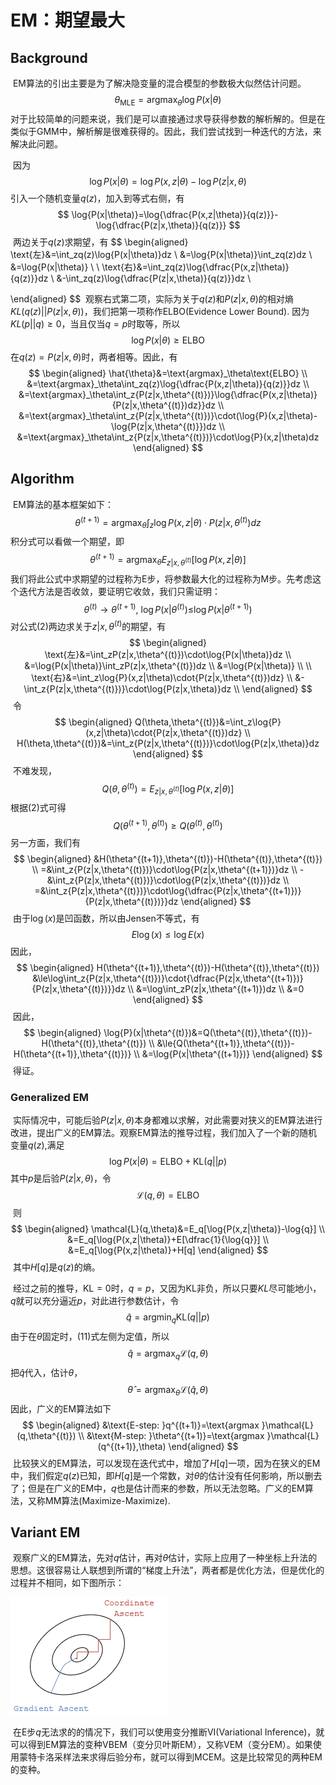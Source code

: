 # EM：期望最大

## Background

​	EM算法的引出主要是为了解决隐变量的混合模型的参数极大似然估计问题。
$$
	\theta_{\text{MLE}}=\text{argmax}_\theta\log{P(x|\theta)}
$$
​	对于比较简单的问题来说，我们是可以直接通过求导获得参数的解析解的。但是在类似于GMM中，解析解是很难获得的。因此，我们尝试找到一种迭代的方法，来解决此问题。

​	因为
$$
\log{P(x|\theta)}=\log{P(x,z|\theta)}-\log{P(z|x,\theta)}
$$
​	引入一个随机变量$q(z)$，加入到等式右侧，有
$$
\log{P(x|\theta)}=\log{\dfrac{P(x,z|\theta)}{q(z)}}-\log{\dfrac{P(z|x,\theta)}{q(z)}}
$$
​	两边关于$q(z)$求期望，有
$$
\begin{aligned}
	\text{左}&=\int_zq(z)\log{P(x|\theta)}dz \\
	&=\log{P(x|\theta)}\int_zq(z)dz \\
	&=\log{P(x|\theta)} \\
	 \\
	\text{右}&=\int_zq(z)\log{\dfrac{P(x,z|\theta)}{q(z)}}dz \\
	&-\int_zq(z)\log{\dfrac{P(z|x,\theta)}{q(z)}}dz \\
	
\end{aligned}
$$
​	观察右式第二项，实际为关于$q(z)$和$P(z|x,\theta)$的相对熵$KL(q(z)||P(z|x,\theta))$，我们把第一项称作$\text{ELBO}$(Evidence Lower Bound). 因为$KL(p||q)\ge0$，当且仅当$q=p$时取等，所以
$$
\log{P(x|\theta)}\ge\text{ELBO}
$$
​	在$q(z)=P(z|x,\theta)$时，两者相等。因此，有
$$
\begin{aligned}
	\hat{\theta}&=\text{argmax}_\theta\text{ELBO} \\
	&=\text{argmax}_\theta\int_zq(z)\log{\dfrac{P(x,z|\theta)}{q(z)}}dz \\
	&=\text{argmax}_\theta\int_z{P(z|x,\theta^{(t)})}\log{\dfrac{P(x,z|\theta)}{P(z|x,\theta^{(t)})dz}}dz \\
	&=\text{argmax}_\theta\int_z{P(z|x,\theta^{(t)})}\cdot(\log{P}(x,z|\theta)-\log{P(z|x,\theta^{(t)}})dz \\
	&=\text{argmax}_\theta\int_z{P(z|x,\theta^{(t)})}\cdot\log{P}(x,z|\theta)dz
\end{aligned}
$$


## Algorithm

​	EM算法的基本框架如下：
$$
\theta^{(t+1)}=\text{argmax}_\theta\int_z\log{P}(x,z|\theta)\cdot{P(z|x,\theta^{(t)})dz}
$$
​	积分式可以看做一个期望，即
$$
\theta^{(t+1)}=\text{argmax}_\theta{E_{z|x,\theta^{(t)}}}[\log{P}(x,z|\theta)]
$$
​	我们将此公式中求期望的过程称为E步，将参数最大化的过程称为M步。先考虑这个迭代方法是否收敛，要证明它收敛，我们只需证明：
$$
	\theta^{(t)}\rightarrow\theta^{(t+1)}\text{, }\log{P(x|\theta^{(t)})\leq}\log{P(x|\theta^{(t+1)})}
$$
​	对公式$(2)$两边求关于$z|x,\theta^{(t)}$的期望，有
$$
\begin{aligned}
	\text{左}&=\int_zP(z|x,\theta^{(t)})\cdot\log{P(x|\theta)}dz \\
	&=\log{P(x|\theta)}\int_zP(z|x,\theta^{(t)})dz \\
	&=\log{P(x|\theta)} \\
	 \\
	\text{右}&=\int_z\log{P}(x,z|\theta)\cdot{P(z|x,\theta^{(t)})dz} \\
	&-\int_z{P(z|x,\theta^{(t)})}\cdot\log{P(z|x,\theta)}dz \\
\end{aligned}
$$
​	令
$$
\begin{aligned}
	Q(\theta,\theta^{(t)})&=\int_z\log{P}(x,z|\theta)\cdot{P(z|x,\theta^{(t)})dz} \\
	H(\theta,\theta^{(t)})&=\int_z{P(z|x,\theta^{(t)})}\cdot\log{P(z|x,\theta)}dz
\end{aligned}
$$
​	不难发现，
$$
Q(\theta,\theta^{(t)})=E_{z|x,\theta^{(t)}}[\log{P}(x,z|\theta)]
$$
​	根据$(2)$式可得
$$
Q(\theta^{(t+1)},\theta^{(t)})\ge{Q(\theta^{(t)},\theta^{(t)})}
$$
​	另一方面，我们有
$$
\begin{aligned}
	&H(\theta^{(t+1)},\theta^{(t)})-H(\theta^{(t)},\theta^{(t)}) \\
	=&\int_z{P(z|x,\theta^{(t)})}\cdot\log{P(z|x,\theta^{(t+1)})}dz \\
	-&\int_z{P(z|x,\theta^{(t)})}\cdot\log{P(z|x,\theta^{(t)})}dz \\
	=&\int_z{P(z|x,\theta^{(t)})}\cdot\log{\dfrac{P(z|x,\theta^{(t+1)})}{P(z|x,\theta^{(t)})}}dz
\end{aligned}
$$
​	由于$\log(x)$是凹函数，所以由Jensen不等式，有
$$
E\log(x)\le\log{E}(x)
$$
​	因此，
$$
\begin{aligned}
	H(\theta^{(t+1)},\theta^{(t)})-H(\theta^{(t)},\theta^{(t)})
	&\le\log\int_z{P(z|x,\theta^{(t)})}\cdot{\dfrac{P(z|x,\theta^{(t+1)})}{P(z|x,\theta^{(t)})}}dz \\
	&=\log\int_zP(z|x,\theta^{(t+1)})dz \\
	&=0
\end{aligned}
$$
​	因此，
$$
\begin{aligned}
	\log{P}(x|\theta^{(t)})&=Q(\theta^{(t)},\theta^{(t)})-H(\theta^{(t)},\theta^{(t)}) \\
	&\le{Q(\theta^{(t+1)},\theta^{(t)})-H(\theta^{(t+1)},\theta^{(t)})} \\
	&=\log{P(x|\theta^{(t+1)})}
\end{aligned}
$$
​	得证。

### Generalized EM

​	实际情况中，可能后验$P(z|x,\theta)$本身都难以求解，对此需要对狭义的EM算法进行改进，提出广义的EM算法。观察EM算法的推导过程，我们加入了一个新的随机变量$q(z)$,满足
$$
	\log{P(x|\theta)}=\text{ELBO}+\text{KL}(q||p)
$$
​	其中$p$是后验$P(z|x,\theta)$，令
$$
\mathcal{L}(q,\theta)=\text{ELBO}
$$
​	则
$$
\begin{aligned}
	\mathcal{L}(q,\theta)&=E_q[\log{P(x,z|\theta)}-\log{q}] \\
	&=E_q[\log{P(x,z|\theta)}+E[\dfrac{1}{\log{q}}] \\
	&=E_q[\log{P(x,z|\theta)}+H[q]
\end{aligned}
$$
​	其中$H[q]$是$q(z)$的熵。

​	经过之前的推导，$\text{KL}=0$时，$q=p$，又因为$\text{KL}$非负，所以只要$KL$尽可能地小，$q$就可以充分逼近$p$，对此进行参数估计，令
$$
	\hat{q}=\text{argmin}_q\text{KL}(q||p)
$$
​	由于在$\theta$固定时，$(11)$式左侧为定值，所以
$$
	\hat{q}=\text{argmax}_q\mathcal{L}(q,\theta)
$$
​	把$\hat{q}$代入，估计$\theta$，
$$
	\hat{\theta}=\text{argmax}_\theta\mathcal{L}(\hat{q},\theta)
$$
​	因此，广义的EM算法如下
$$
\begin{aligned}
	&\text{E-step: }q^{(t+1)}=\text{argmax }\mathcal{L}(q,\theta^{(t)}) \\
	&\text{M-step: }\theta^{(t+1)}=\text{argmax }\mathcal{L}(q^{(t+1)},\theta)
\end{aligned}
$$
​	比较狭义的EM算法，可以发现在迭代式中，增加了$H[q]$一项，因为在狭义的EM中，我们假定$q(z)$已知，即$H[q]$是一个常数，对$\theta$的估计没有任何影响，所以删去了；但是在广义的EM中，$q$也是估计而来的参数，所以无法忽略。广义的EM算法，又称MM算法(Maximize-Maximize).

## Variant EM

​	观察广义的EM算法，先对$q$估计，再对$\theta$估计，实际上应用了一种坐标上升法的思想。这很容易让人联想到所谓的“梯度上升法”，两者都是优化方法，但是优化的过程并不相同，如下图所示：

![Coordinate Ascent](https://raw.githubusercontent.com/IshiKura-a/Machine_Learing/master/img/8_1.png)

​	在E步$q$无法求的的情况下，我们可以使用变分推断VI(Variational Inference)，就可以得到EM算法的变种VBEM（变分贝叶斯EM），又称VEM（变分EM）。如果使用蒙特卡洛采样法来求得后验分布，就可以得到MCEM。这是比较常见的两种EM的变种。